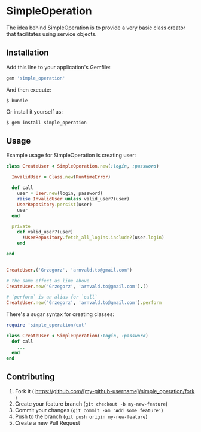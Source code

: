 # SimpleOperation

The idea behind SimpleOperation is to provide a very basic class creator that facilitates using service objects.

## Installation

Add this line to your application's Gemfile:

```ruby
gem 'simple_operation'
```

And then execute:

    $ bundle

Or install it yourself as:

    $ gem install simple_operation

## Usage

Example usage for SimpleOperation is creating user:

```ruby
class CreateUser < SimpleOperation.new(:login, :password)

  InvalidUser = Class.new(RuntimeError)

  def call
    user = User.new(login, password)
    raise InvalidUser unless valid_user?(user)
    UserRepository.persist(user)
    user
  end

  private
    def valid_user?(user)
      !UserRepository.fetch_all_logins.include?(user.login)
    end

end


CreateUser.('Grzegorz', 'arnvald.to@gmail.com')

# the same effect as line above
CreateUser.new('Grzegorz', 'arnvald.to@gmail.com').()

# `perform` is an alias for `call`
CreateUser.new('Grzegorz', 'arnvald.to@gmail.com').perform
```

There's a sugar syntax for creating classes:

```ruby
require 'simple_operation/ext'

class CreateUser < SimpleOperation(:login, :password)
  def call
    ...
  end
end
```


## Contributing

1. Fork it ( https://github.com/[my-github-username]/simple_operation/fork )
2. Create your feature branch (`git checkout -b my-new-feature`)
3. Commit your changes (`git commit -am 'Add some feature'`)
4. Push to the branch (`git push origin my-new-feature`)
5. Create a new Pull Request
